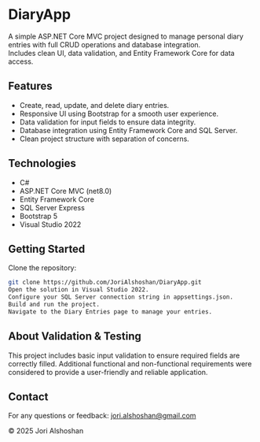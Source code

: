# DiaryApp

A simple ASP.NET Core MVC project designed to manage personal diary entries with full CRUD operations and database integration.  
Includes clean UI, data validation, and Entity Framework Core for data access.

## Features
- Create, read, update, and delete diary entries.
- Responsive UI using Bootstrap for a smooth user experience.
- Data validation for input fields to ensure data integrity.
- Database integration using Entity Framework Core and SQL Server.
- Clean project structure with separation of concerns.

## Technologies
- C#  
- ASP.NET Core MVC (net8.0)  
- Entity Framework Core  
- SQL Server Express  
- Bootstrap 5  
- Visual Studio 2022  

## Getting Started
Clone the repository:

```bash
git clone https://github.com/JoriAlshoshan/DiaryApp.git
Open the solution in Visual Studio 2022.
Configure your SQL Server connection string in appsettings.json.
Build and run the project.
Navigate to the Diary Entries page to manage your entries.
```
## About Validation & Testing
This project includes basic input validation to ensure required fields are correctly filled.
Additional functional and non-functional requirements were considered to provide a user-friendly and reliable application.

## Contact
For any questions or feedback: jori.alshoshan@gmail.com

© 2025 Jori Alshoshan
